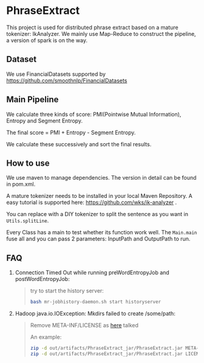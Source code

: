 # PhraseExtract

This project is used for distributed phrase extract based on a mature tokenizer: IkAnalyzer. 
We mainly use Map-Reduce to construct the pipeline, a version of spark is on the way.


## Dataset

We use FinancialDatasets supported by https://github.com/smoothnlp/FinancialDatasets

## Main Pipeline

We calculate three kinds of score: PMI(Pointwise Mutual Information), Entropy and Segment Entropy.

The final score = PMI + Entropy - Segment Entropy.

We calculate these successively and sort the final results.

## How to use 

We use maven to manage dependencies. The version in detail can be found in pom.xml. 

A mature tokenizer needs to be installed in your local Maven Repository. 
A easy tutorial is supported here: https://github.com/wks/ik-analyzer .

You can replace with a DIY tokenizer to split the sentence as you want in `Utils.splitLine`.

Every Class has a main to test whether its function work well. 
The `Main.main` fuse all and you can pass 2 parameters: InputPath and OutputPath to run.

## FAQ

1. Connection Timed Out while running preWordEntropyJob and postWordEntropyJob:

    > try to start the history server: 
    > 
    > ```bash
    > bash mr-jobhistory-daemon.sh start historyserver
    > ```

2. Hadoop java.io.IOException: Mkdirs failed to create /some/path:

    > Remove META-INF/LICENSE as [here](https://stackoverflow.com/questions/10522835/hadoop-java-io-ioexception-mkdirs-failed-to-create-some-path) talked
    >
    > An example: 
    > ```bash
    > zip -d out/artifacts/PhraseExtract_jar/PhraseExtract.jar META-INF/LICENSE
    > zip -d out/artifacts/PhraseExtract_jar/PhraseExtract.jar LICENSE
    > ```

